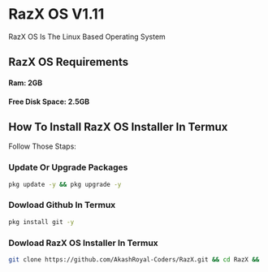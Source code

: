 # RazX OS V1.11
RazX OS Is The Linux Based Operating System

## RazX OS Requirements
#### Ram: 2GB
#### Free Disk Space: 2.5GB

## How To Install RazX OS Installer In Termux
Follow Those Staps:

### Update Or Upgrade Packages
````bash
pkg update -y && pkg upgrade -y
````

### Dowload Github In Termux
````bash
pkg install git -y
````

### Dowload RazX OS Installer In Termux
````bash
git clone https://github.com/AkashRoyal-Coders/RazX.git && cd RazX && ./install.sh
````
